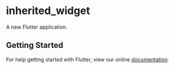 # inherited_widget

A new Flutter application.

## Getting Started

For help getting started with Flutter, view our online
[documentation](https://flutter.io/).
